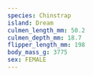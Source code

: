 ```yaml
---
species: Chinstrap
island: Dream
culmen_length_mm: 50.2
culmen_depth_mm: 18.7
flipper_length_mm: 198
body_mass_g: 3775
sex: FEMALE
---
```

